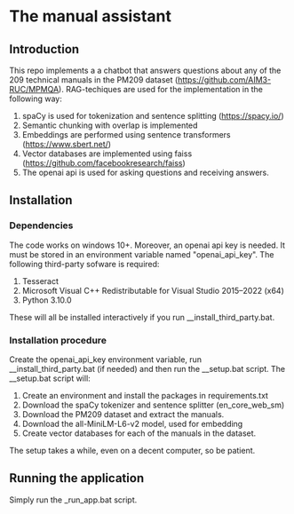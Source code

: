 # The manual assistant

## Introduction
This repo implements a a chatbot that answers questions about any of the 209 technical manuals in the PM209 dataset (https://github.com/AIM3-RUC/MPMQA). RAG-techiques are used for the implementation in the following way:

1. spaCy is used for tokenization and sentence splitting (https://spacy.io/)
2. Semantic chunking with overlap is implemented
3. Embeddings are performed using sentence transformers (https://www.sbert.net/)
4. Vector databases are implemented using faiss (https://github.com/facebookresearch/faiss)
5. The openai api is used for asking questions and receiving answers.

## Installation

### Dependencies

The code works on windows 10+. Moreover, an openai api key is needed. It must be stored in an environment variable named "openai_api_key". 
The following third-party sofware is required: 

1. Tesseract
2. Microsoft Visual C++ Redistributable for Visual Studio 2015–2022 (x64)
3. Python 3.10.0

These will all be installed interactively if you run __install_third_party.bat.

### Installation procedure
Create the openai_api_key environment variable, run  __install_third_party.bat (if needed) and then run the __setup.bat script. The __setup.bat script will:

1. Create an environment and install the packages in requirements.txt
2. Download the spaCy tokenizer and sentence splitter (en_core_web_sm)
3. Download the PM209 dataset and extract the manuals.
4. Download the all-MiniLM-L6-v2 model, used for embedding
5. Create vector databases for each of the manuals in the dataset.

The setup takes a while, even on a decent computer, so be patient.

## Running the application
Simply run the _run_app.bat script.